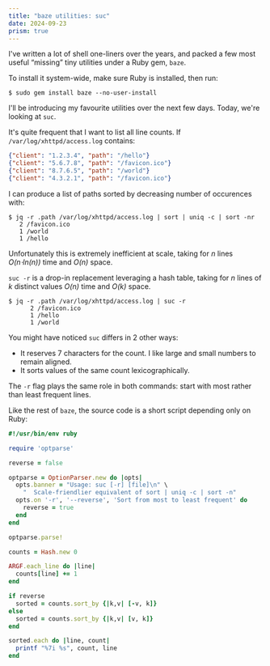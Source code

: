 ```yaml
---
title: "baze utilities: suc"
date: 2024-09-23
prism: true
---
```


I've written a lot of shell one-liners over the years, and packed a few most useful “missing” tiny utilities under a Ruby gem, `baze`.

To install it system-wide, make sure Ruby is installed, then run:

```shell
$ sudo gem install baze --no-user-install
```

I'll be introducing my favourite utilities over the next few days. Today, we're looking at `suc`.

It's quite frequent that I want to list all line counts. If `/var/log/xhttpd/access.log` contains:

```json
{"client": "1.2.3.4", "path": "/hello"}
{"client": "5.6.7.8", "path": "/favicon.ico"}
{"client": "8.7.6.5", "path": "/world"}
{"client": "4.3.2.1", "path": "/favicon.ico"}
```

I can produce a list of paths sorted by decreasing number of occurences with:

```shell
$ jq -r .path /var/log/xhttpd/access.log | sort | uniq -c | sort -nr
   2 /favicon.ico
   1 /world
   1 /hello
```

Unfortunately this is extremely inefficient at scale, taking for _n_ lines _O(n⋅ln(n))_ time and _O(n)_ space.

`suc -r` is a drop-in replacement leveraging a hash table, taking for _n_ lines of _k_ distinct values _O(n)_ time and _O(k)_ space.

```shell
$ jq -r .path /var/log/xhttpd/access.log | suc -r
      2 /favicon.ico
      1 /hello
      1 /world
```

You might have noticed `suc` differs in 2 other ways:

- It reserves 7 characters for the count. I like large and small numbers to remain aligned.
- It sorts values of the same count lexicographically.

The `-r` flag plays the same role in both commands: start with most rather than least frequent lines.

Like the rest of `baze`, the source code is a short script depending only on Ruby:

```ruby
#!/usr/bin/env ruby

require 'optparse'

reverse = false

optparse = OptionParser.new do |opts|
  opts.banner = "Usage: suc [-r] [file]\n" \
    "  Scale-friendlier equivalent of sort | uniq -c | sort -n"
  opts.on '-r', '--reverse', 'Sort from most to least frequent' do
    reverse = true
  end
end

optparse.parse!

counts = Hash.new 0

ARGF.each_line do |line|
  counts[line] += 1
end

if reverse
  sorted = counts.sort_by {|k,v| [-v, k]}
else
  sorted = counts.sort_by {|k,v| [v, k]}
end

sorted.each do |line, count|
  printf "%7i %s", count, line
end
```
